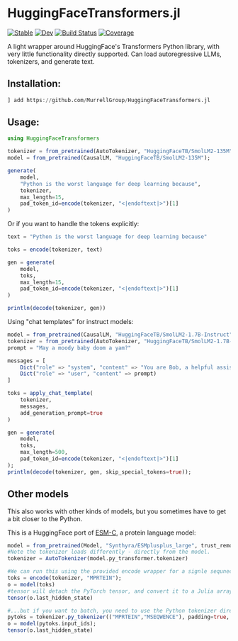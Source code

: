 # HuggingFaceTransformers.jl

[![Stable](https://img.shields.io/badge/docs-stable-blue.svg)](https://MurrellGroup.github.io/HuggingFaceTransformers.jl/stable/)
[![Dev](https://img.shields.io/badge/docs-dev-blue.svg)](https://MurrellGroup.github.io/HuggingFaceTransformers.jl/dev/)
[![Build Status](https://github.com/MurrellGroup/HuggingFaceTransformers.jl/actions/workflows/CI.yml/badge.svg?branch=main)](https://github.com/MurrellGroup/HuggingFaceTransformers.jl/actions/workflows/CI.yml?query=branch%3Amain)
[![Coverage](https://codecov.io/gh/MurrellGroup/HuggingFaceTransformers.jl/branch/main/graph/badge.svg)](https://codecov.io/gh/MurrellGroup/HuggingFaceTransformers.jl)


A light wrapper around HuggingFace's Transformers Python library, with very little functionality directly supported. Can load autoregressive LLMs, tokenizers, and generate text.

## Installation:

```julia
] add https://github.com/MurrellGroup/HuggingFaceTransformers.jl
```

## Usage:

```julia
using HuggingFaceTransformers

tokenizer = from_pretrained(AutoTokenizer, "HuggingFaceTB/SmolLM2-135M");
model = from_pretrained(CausalLM, "HuggingFaceTB/SmolLM2-135M");

generate(
    model,
    "Python is the worst language for deep learning because",
    tokenizer,
    max_length=15,
    pad_token_id=encode(tokenizer, "<|endoftext|>")[1]
)
```

Or if you want to handle the tokens explicitly:

```julia
text = "Python is the worst language for deep learning because"

toks = encode(tokenizer, text)

gen = generate(
    model,
    toks,
    max_length=15,
    pad_token_id=encode(tokenizer, "<|endoftext|>")[1]
)

println(decode(tokenizer, gen))
```

Using "chat templates" for instruct models:

```julia
model = from_pretrained(CausalLM, "HuggingFaceTB/SmolLM2-1.7B-Instruct");
tokenizer = from_pretrained(AutoTokenizer, "HuggingFaceTB/SmolLM2-1.7B-Instruct")
prompt = "May a moody baby doom a yam?"

messages = [
    Dict("role" => "system", "content" => "You are Bob, a helpful assistant."),
    Dict("role" => "user", "content" => prompt)
]

toks = apply_chat_template(
    tokenizer,
    messages,
    add_generation_prompt=true
)

gen = generate(
    model,
    toks,
    max_length=500,
    pad_token_id=encode(tokenizer, "<|endoftext|>")[1]
);
println(decode(tokenizer, gen, skip_special_tokens=true));
```

## Other models

This also works with other kinds of models, but you sometimes have to get a bit closer to the Python.

This is a HuggingFace port of [ESM-C](https://huggingface.co/Synthyra/ESMplusplus_large), a protein language model:

```julia
model = from_pretrained(Model, "Synthyra/ESMplusplus_large", trust_remote_code=true)
#Note the tokenizer loads differently - directly from the model.
tokenizer = AutoTokenizer(model.py_transformer.tokenizer)

#We can run this using the provided encode wrapper for a signle sequnece (where toks is a Julia Array):
toks = encode(tokenizer, "MPRTEIN");
o = model(toks)
#tensor will detach the PyTorch tensor, and convert it to a Julia array.
tensor(o.last_hidden_state)

#...but if you want to batch, you need to use the Python tokenizer directly:
pytoks = tokenizer.py_tokenizer(("MPRTEIN","MSEQWENCE"), padding=true, return_tensors="pt");
o = model(pytoks.input_ids);
tensor(o.last_hidden_state)
```